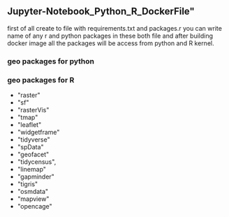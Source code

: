 ## Jupyter-Notebook_Python_R_DockerFile" 
first of all create to file with requirements.txt and packages.r you can write name of any r and python packages in these both file and after building docker image all the packages will be access from python and R kernel. 

### geo packages for python



### geo packages for R
- "raster"
- "sf"
- "rasterVis"
- "tmap"
- "leaflet"
- "widgetframe"
- "tidyverse"
- "spData"
- "geofacet"
- "tidycensus",
- "linemap"
- "gapminder"
- "tigris"
- "osmdata"
- "mapview"
- "opencage"
